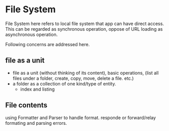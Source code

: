 # File System 

File System here refers to local file system that app can have direct access. This can be regarded as synchronous operation, oppose of URL loading as asynchronous operation.


Following concerns are addressed here.

## file as a unit

- file as a unit (without thinking of its content), basic operations, (list all files under a folder, create, copy, move, delete a file. etc.)
- a folder as a collection of one kind/type of entity.
  - index and listing 


## File contents 

using Formatter and Parser to handle format. responde or forward/relay formating and parsing errors. 

